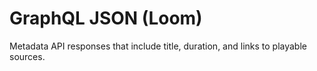 # GraphQL JSON (Loom)

Metadata API responses that include title, duration, and links to playable sources.
